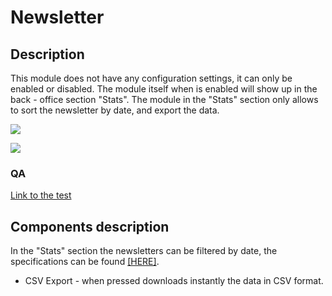 # Newsletter

## Description

This module does not have any configuration settings, it can only be enabled or disabled. The module itself when is enabled will show up in the back - office section "Stats". The module in the "Stats" section only allows to sort the newsletter by date, and export the data.

![](<../../../../../.gitbook/assets/Screenshot 2022-08-04 at 13-55-42 Module manager • test.png>)

![](<../../../../../.gitbook/assets/Screenshot 2022-08-04 at 14-04-25 Stats • test.png>)

### QA&#x20;

[Link to the test](https://build.prestashop-project.org/test-scenarios/scenarios/modules/statsnewsletter.html)

## Components description



In the "Stats" section the newsletters can be filtered by date, the specifications can be found [\[HERE\]](../../../common-components/filtering-components-in-stats.md).

* CSV Export - when pressed downloads instantly the data in CSV format.
